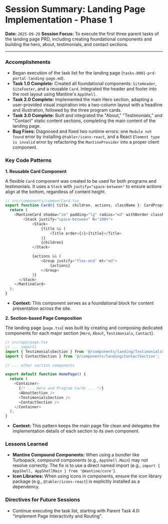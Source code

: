 # Session Summary: Landing Page Implementation - Phase 1

**Date:** `2025-09-29`
**Session Focus:** To execute the first three parent tasks of the landing page PRD, including creating foundational components and building the hero, about, testimonials, and contact sections.

---

### Accomplishments

-   Began execution of the task list for the landing page (`tasks-0001-prd-portal-landing-page.md`).
-   **Task 1.0 Complete:** Created all foundational components: `SiteHeader`, `SiteFooter`, and a reusable `Card`. Integrated the header and footer into the root layout using Mantine's `AppShell`.
-   **Task 2.0 Complete:** Implemented the main Hero section, adapting a user-provided visual inspiration into a two-column layout with a headline and illustration, followed by the three program cards.
-   **Task 3.0 Complete:** Built and integrated the "About," "Testimonials," and "Contact" static content sections, completing the main content of the landing page.
-   **Bug Fixes:** Diagnosed and fixed two runtime errors: one `Module not found` error by installing `@tabler/icons-react`, and a React `Element type is invalid` error by refactoring the `MantineProvider` into a proper client component.

### Key Code Patterns

**1. Reusable Card Component**

A flexible `Card` component was created to be used for both programs and testimonials. It uses a `Stack` with `justify="space-between"` to ensure actions align at the bottom, regardless of content height.

```typescript
// src/components/common/Card.tsx
export function Card({ title, children, actions, className }: CardProps) {
  return (
    <MantineCard shadow="sm" padding="lg" radius="md" withBorder className={className} h="100%">
        <Stack justify="space-between" h="100%">
            <Stack>
                {title && (
                    <Title order={4}>{title}</Title>
                )}
                {children}
            </Stack>

            {actions && (
                <Group justify="flex-end" mt="md">
                    {actions}
                </Group>
            )}
      </Stack>
    </MantineCard>
  );
}
```
* **Context:** This component serves as a foundational block for content presentation across the site.

**2. Section-based Page Composition**

The landing page (`page.tsx`) was built by creating and composing dedicated components for each major section (`Hero`, `About`, `Testimonials`, `Contact`).

```typescript
// src/app/page.tsx
// ... imports
import { TestimonialsSection } from '@/components/landing/TestimonialsSection';
import { ContactSection } from '@/components/landing/ContactSection';

// ... other section components

export default function HomePage() {
  return (
    <Container>
      {/* ... Hero and Program Cards ... */}
      <AboutSection />
      <TestimonialsSection />
      <ContactSection />
    </Container>
  );
}
```
* **Context:** This pattern keeps the main page file clean and delegates the implementation details of each section to its own component.

### Lessons Learned

-   **Mantine Compound Components:** When using a bundler like Turbopack, compound components (e.g., `AppShell.Main`) may not resolve correctly. The fix is to use a direct named import (e.g., `import { AppShell, AppShellMain } from '@mantine/core'`).
-   **Icon Libraries:** When using icons in components, ensure the icon library package (e.g., `@tabler/icons-react`) is explicitly installed as a dependency.

### Directives for Future Sessions

-   Continue executing the task list, starting with Parent Task 4.0: "Implement Page Interactivity and Routing".